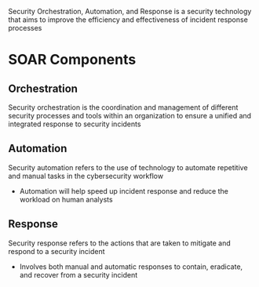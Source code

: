 Security Orchestration, Automation, and Response is a security technology that aims to improve the efficiency and effectiveness of incident response processes

# SOAR Components

## Orchestration

Security orchestration is the coordination and management of different security processes and tools within an organization to ensure a unified and integrated response to security incidents

## Automation

Security automation refers to the use of technology to automate repetitive and manual tasks in the cybersecurity workflow

* Automation will help speed up incident response and reduce the workload on human analysts

## Response

Security response refers to the actions that are taken to mitigate and respond to a security incident

* Involves both manual and automatic responses to contain, eradicate, and recover from a security incident


